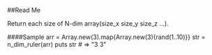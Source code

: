 
##Read Me

Return each size of N-dim array(size_x size_y size_z ...).

####Sample
		arr = Array.new(3).map{Array.new(3){rand(1..10)}}
		str = n_dim_ruler(arr)
		puts str # => "3 3"
